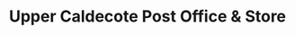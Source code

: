 ---
title: "Upper Caldecote Post Office & Store"
url: /biggleswade/upper-caldecote-post-office-und-store/
shop: Lebensmittel
---